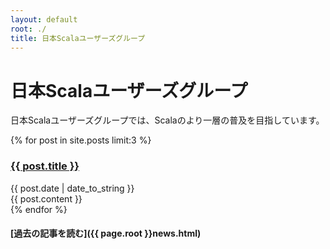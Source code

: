 ```yaml
---
layout: default
root: ./
title: 日本Scalaユーザーズグループ
---
```


<div class="hero-unit">
    <h1 class="top-h1">日本Scalaユーザーズグループ</h1>
    <p>日本Scalaユーザーズグループでは、Scalaのより一層の普及を目指しています。</p>
</div>

<div>
    {% for post in site.posts limit:3 %}
    <h3><a href="{{ page.root }}{{ post.url }}">{{ post.title }}</a></h3>
    <div>{{ post.date | date_to_string }}</div>
    <div>{{ post.content }}</div>
    {% endfor %}
</div>

#### [過去の記事を読む]({{ page.root }}news.html)